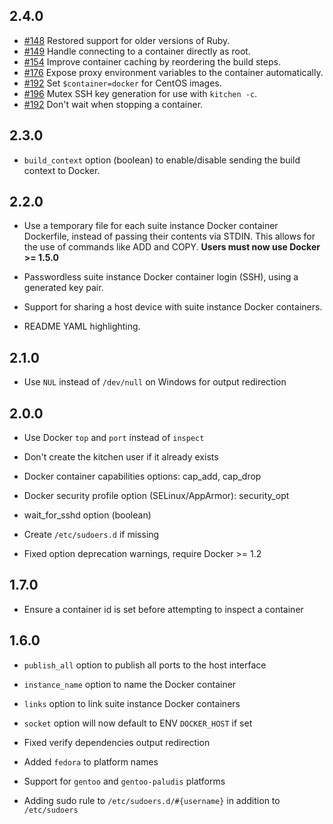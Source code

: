 ## 2.4.0

* [#148](https://github.com/portertech/kitchen-docker/issues/148) Restored support for older versions of Ruby.
* [#149](https://github.com/portertech/kitchen-docker/pulls/149) Handle connecting to a container directly as root.
* [#154](https://github.com/portertech/kitchen-docker/pulls/154) Improve container caching by reordering the build steps.
* [#176](https://github.com/portertech/kitchen-docker/pulls/176) Expose proxy environment variables to the container automatically.
* [#192](https://github.com/portertech/kitchen-docker/pulls/192) Set `$container=docker` for CentOS images.
* [#196](https://github.com/portertech/kitchen-docker/pulls/196) Mutex SSH key generation for use with `kitchen -c`.
* [#192](https://github.com/portertech/kitchen-docker/pulls/192) Don't wait when stopping a container.

## 2.3.0

* `build_context` option (boolean) to enable/disable sending the build
context to Docker.

## 2.2.0

* Use a temporary file for each suite instance Docker container
Dockerfile, instead of passing their contents via STDIN. This allows for
the use of commands like ADD and COPY. **Users must now use Docker >= 1.5.0**

* Passwordless suite instance Docker container login (SSH), using a
generated key pair.

* Support for sharing a host device with suite instance Docker containers.

* README YAML highlighting.

## 2.1.0

* Use `NUL` instead of `/dev/null` on Windows for output redirection

## 2.0.0

* Use Docker `top` and `port` instead of `inspect`

* Don't create the kitchen user if it already exists

* Docker container capabilities options: cap_add, cap_drop

* Docker security profile option (SELinux/AppArmor): security_opt

* wait_for_sshd option (boolean)

* Create `/etc/sudoers.d` if missing

* Fixed option deprecation warnings, require Docker >= 1.2

## 1.7.0

* Ensure a container id is set before attempting to inspect a container

## 1.6.0

* `publish_all` option to publish all ports to the host interface

* `instance_name` option to name the Docker container

* `links` option to link suite instance Docker containers

* `socket` option will now default to ENV `DOCKER_HOST` if set

* Fixed verify dependencies output redirection

* Added `fedora` to platform names

* Support for `gentoo` and `gentoo-paludis` platforms

* Adding sudo rule to `/etc/sudoers.d/#{username}` in addition to `/etc/sudoers`
